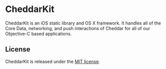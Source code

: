 # CheddarKit

CheddarKit is an iOS static library and OS X framework. It handles all of the Core Data, networking, and push interactions of Cheddar for all of our Objective-C based applications.

## License

CheddarKit is released under the [MIT license](https://github.com/nothingmagical/cheddarkit/blob/master/LICENSE).
